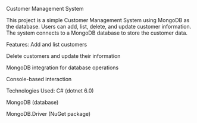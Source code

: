  Customer Management System

This project is a simple Customer Management System using MongoDB as the database. Users can add, list, delete, and update customer information. The system connects to a MongoDB database to store the customer data.

Features:
Add and list customers

Delete customers and update their information

MongoDB integration for database operations

Console-based interaction

Technologies Used:
C# (dotnet 6.0)

MongoDB (database)

MongoDB.Driver (NuGet package)
